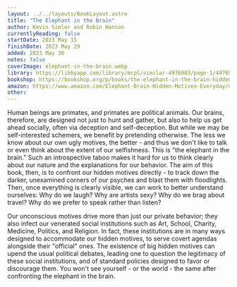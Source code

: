 ```yaml
---
layout: ../../layouts/BookLayout.astro
title: "The Elephant in the Brain"
author: Kevin Simler and Robin Hanson
currentlyReading: false
startDate: 2023 May 15
finishDate: 2023 May 29
added: 2023 May 30
notes: false
coverImage: elephant-in-the-brain.webp
library: https://libbyapp.com/library/mcpl/similar-4976983/page-1/4976983
bookshop: https://bookshop.org/p/books/the-elephant-in-the-brain-hidden-motives-in-everyday-life-kevin-simler/7857234
amazon: https://www.amazon.com/Elephant-Brain-Hidden-Motives-Everyday/dp/0190495995
other: 
---
```


Human beings are primates, and primates are political animals. Our brains, therefore, are designed not just to hunt and gather, but also to help us get ahead socially, often via deception and self-deception. But while we may be self-interested schemers, we benefit by pretending otherwise. The less we know about our own ugly motives, the better - and thus we don't like to talk or even think about the extent of our selfishness. This is "the elephant in the brain." Such an introspective taboo makes it hard for us to think clearly about our nature and the explanations for our behavior. The aim of this book, then, is to confront our hidden motives directly - to track down the darker, unexamined corners of our psyches and blast them with floodlights. Then, once everything is clearly visible, we can work to better understand ourselves: Why do we laugh? Why are artists sexy? Why do we brag about travel? Why do we prefer to speak rather than listen?  

Our unconscious motives drive more than just our private behavior; they also infect our venerated social institutions such as Art, School, Charity, Medicine, Politics, and Religion. In fact, these institutions are in many ways designed to accommodate our hidden motives, to serve covert agendas alongside their "official" ones. The existence of big hidden motives can upend the usual political debates, leading one to question the legitimacy of these social institutions, and of standard policies designed to favor or discourage them. You won't see yourself - or the world - the same after confronting the elephant in the brain.  
